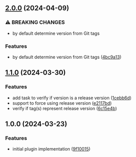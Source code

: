 ## [2.0.0](https://github.com/wetransform-os/gradle-semantic-release-version/compare/v1.1.0...v2.0.0) (2024-04-09)


### ⚠ BREAKING CHANGES

* by default determine version from Git tags

### Features

* by default determine version from Git tags ([4bc9a13](https://github.com/wetransform-os/gradle-semantic-release-version/commit/4bc9a13644f29c36d88417f49f5a4b5edf7c3e91))

## [1.1.0](https://github.com/wetransform-os/gradle-semantic-release-version/compare/v1.0.0...v1.1.0) (2024-03-30)


### Features

* add task to verify if version is a release version ([1cebb6d](https://github.com/wetransform-os/gradle-semantic-release-version/commit/1cebb6d14c4bdbcdcc0fc6f0a4b7dfca76b0d69e))
* support to force using release version ([e2117bd](https://github.com/wetransform-os/gradle-semantic-release-version/commit/e2117bdca2e539d12a38e20aca401ac12baa29d7))
* verify if tag(s) represent release version ([6c15e4b](https://github.com/wetransform-os/gradle-semantic-release-version/commit/6c15e4b9b58e0cc2c2309c9bbd2ea006e47b4d98))

## 1.0.0 (2024-03-23)


### Features

* initial plugin implementation ([9f10015](https://github.com/wetransform-os/gradle-semantic-release-version/commit/9f10015137478434d1204f92bb445d5d03259c69))
